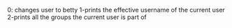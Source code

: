0: changes user to betty
1-prints the effective username of the current user
2-prints all the groups the current user is part of
